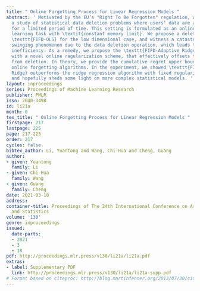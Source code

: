```yaml
---
title: " Online Forgetting Process for Linear Regression Models "
abstract: ' Motivated by the EU’s "Right To Be Forgotten" regulation, we initiate
  a study of statistical data deletion problems where users’ data are accessible only
  for a limited period of time. This setting is formulated as an online supervised
  learning task with \textit{constant memory limit}. We propose a deletion-aware algorithm
  \texttt{FIFD-OLS} for the low dimensional case, and witness a catastrophic rank
  swinging phenomenon due to the data deletion operation, which leads to statistical
  inefficiency. As a remedy, we propose the \texttt{FIFD-Adaptive Ridge} algorithm
  with a novel online regularization scheme, that effectively offsets the uncertainty
  from deletion. In theory, we provide the cumulative regret upper bound for both
  online forgetting algorithms. In the experiment, we showed \texttt{FIFD-Adaptive
  Ridge} outperforms the ridge regression algorithm with fixed regularization level,
  and hopefully sheds some light on more complex statistical models. '
layout: inproceedings
series: Proceedings of Machine Learning Research
publisher: PMLR
issn: 2640-3498
id: li21a
month: 0
tex_title: " Online Forgetting Process for Linear Regression Models "
firstpage: 217
lastpage: 225
page: 217-225
order: 217
cycles: false
bibtex_author: Li, Yuantong and Wang, Chi-Hua and Cheng, Guang
author:
- given: Yuantong
  family: Li
- given: Chi-Hua
  family: Wang
- given: Guang
  family: Cheng
date: 2021-03-18
address:
container-title: Proceedings of The 24th International Conference on Artificial Intelligence
  and Statistics
volume: '130'
genre: inproceedings
issued:
  date-parts:
  - 2021
  - 3
  - 18
pdf: http://proceedings.mlr.press/v130/li21a/li21a.pdf
extras:
- label: Supplementary PDF
  link: http://proceedings.mlr.press/v130/li21a/li21a-supp.pdf
# Format based on citeproc: http://blog.martinfenner.org/2013/07/30/citeproc-yaml-for-bibliographies/
---
```

